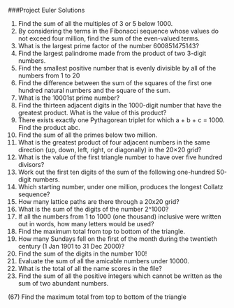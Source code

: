 ###Project Euler Solutions

1. Find the sum of all the multiples of 3 or 5 below 1000.
2. By considering the terms in the Fibonacci sequence whose values do not exceed four million, find the sum of the even-valued terms.
3. What is the largest prime factor of the number 600851475143?
4. Find the largest palindrome made from the product of two 3-digit numbers.
5. Find the smallest positive number that is evenly divisible by all of the numbers from 1 to 20
6. Find the difference between the sum of the squares of the first one hundred natural numbers and the square of the sum.
7. What is the 10001st prime number?
8. Find the thirteen adjacent digits in the 1000-digit number that have the greatest product. What is the value of this product?
9. There exists exactly one Pythagorean triplet for which a + b + c = 1000. Find the product abc.
10. Find the sum of all the primes below two million.
11. What is the greatest product of four adjacent numbers in the same direction (up, down, left, right, or diagonally) in the 20×20 grid?
12. What is the value of the first triangle number to have over five hundred divisors?
13. Work out the first ten digits of the sum of the following one-hundred 50-digit numbers.
14. Which starting number, under one million, produces the longest Collatz sequence?
15. How many lattice paths are there through a 20x20 grid?
16. What is the sum of the digits of the number 2^1000?
17. If all the numbers from 1 to 1000 (one thousand) inclusive were written out in words, how many letters would be used?
18. Find the maximum total from top to bottom of the triangle.
19. How many Sundays fell on the first of the month during the twentieth century (1 Jan 1901 to 31 Dec 2000)?
20. Find the sum of the digits in the number 100!
21. Evaluate the sum of all the amicable numbers under 10000.
22. What is the total of all the name scores in the file?
23. Find the sum of all the positive integers which cannot be written as the sum of two abundant numbers.

(67) Find the maximum total from top to bottom of the triangle


